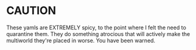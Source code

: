 # CAUTION

These yamls are EXTREMELY spicy, to the point where I felt the need to quarantine them. They do something atrocious that will actively make the multiworld they're placed in worse. You have been warned.